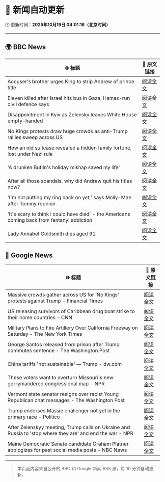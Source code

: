 # 🧠 新闻自动更新

🕒 更新时间：**2025年10月19日 04:01:16（北京时间）**

---

## 🌍 BBC News

| 🌐 标题 | 🔗 原文链接 |
|--------|-------------|
| Accuser's brother urges King to strip Andrew of prince title | [阅读全文](https://www.bbc.com/news/articles/cdegkd00yz3o?at_medium=RSS&at_campaign=rss) |
| Eleven killed after Israel hits bus in Gaza, Hamas-run civil defence says | [阅读全文](https://www.bbc.com/news/articles/cpv1nk7dy4yo?at_medium=RSS&at_campaign=rss) |
| Disappointment in Kyiv as Zelensky leaves White House empty-handed | [阅读全文](https://www.bbc.com/news/articles/cn97gjqgq9po?at_medium=RSS&at_campaign=rss) |
| No Kings protests draw huge crowds as anti-Trump rallies sweep across US | [阅读全文](https://www.bbc.com/news/articles/c93xgyp1zv4o?at_medium=RSS&at_campaign=rss) |
| How an old suitcase revealed a hidden family fortune, lost under Nazi rule | [阅读全文](https://www.bbc.com/news/articles/c33pvlez6yjo?at_medium=RSS&at_campaign=rss) |
| 'A drunken Butlin's holiday mishap saved my life' | [阅读全文](https://www.bbc.com/news/articles/c864dg1wvplo?at_medium=RSS&at_campaign=rss) |
| After all those scandals, why did Andrew quit his titles now? | [阅读全文](https://www.bbc.com/news/articles/c3ep8gd1qv3o?at_medium=RSS&at_campaign=rss) |
| 'I'm not putting my ring back on yet,' says Molly-Mae after Tommy reunion | [阅读全文](https://www.bbc.com/news/articles/cg43lg3p7wno?at_medium=RSS&at_campaign=rss) |
| 'It's scary to think I could have died' - the Americans coming back from fentanyl addiction | [阅读全文](https://www.bbc.com/news/articles/cm2e471159vo?at_medium=RSS&at_campaign=rss) |
| Lady Annabel Goldsmith dies aged 91 | [阅读全文](https://www.bbc.com/news/articles/cn40xq2xgn5o?at_medium=RSS&at_campaign=rss) |

## 📰 Google News

| 🌐 标题 | 🔗 原文链接 |
|--------|-------------|
| Massive crowds gather across US for ‘No Kings’ protests against Trump - Financial Times | [阅读全文](https://news.google.com/rss/articles/CBMicEFVX3lxTFBneGEyc3RWYTlBUmw4QTRHdDVRbFc1cU1keTZiZmdmbVMyNzAxcDM3bk9SS01LTDE0S3BHRXg5cUdtMUtsOTRQc2cxdWVWSWN2R1B1TFlabC1DSjlJUHJPTThwU1dvQVFKLWV1Q2JhV0k?oc=5) |
| US releasing survivors of Caribbean drug boat strike to their home countries - CNN | [阅读全文](https://news.google.com/rss/articles/CBMie0FVX3lxTE1rdmZzMFltQnZGYTVJYkVqUzBRVWkwZWtqaUVWUE5qWlZJQWoxSm1uYi1TN24ySWZYaFRSSFRnNVlrdzQ5dVAyR2xJTlU5ZE5taFhIbDhqUHh2XzZSLW5jWVlkeEdacXR4ZV9GeGd6dFlra2RNZGU5Q0piQQ?oc=5) |
| Military Plans to Fire Artillery Over California Freeway on Saturday - The New York Times | [阅读全文](https://news.google.com/rss/articles/CBMifkFVX3lxTE5iYlBQZVkyYWdXZWdtZ1lVZ0Jxbmc5QVlQQVVueUZ6MmQ1NlJBcXFlRVA3LTcxTC1ZMHdxeGRFMnRZMkhnNTF1amYwTGNVbmZyY0tCb1JSOGRvS1RzSzZadkZ1WGhpaXFKRHlVblBZMkVpTUN4bXVZNy04QUJMQQ?oc=5) |
| George Santos released from prison after Trump commutes sentence - The Washington Post | [阅读全文](https://news.google.com/rss/articles/CBMihwFBVV95cUxNUGFkQWtUTWp1b0xOM081Y05vaVRuMEJjM054R29YSi1zVjJHUkdOUFVTUnFBa3ZlX1FvajBDUTdTU1NpdVFONFo0WUhRbDJsQ3FEUk84R0NUbXRGOGYzcW9IN0N3MlpyWXBUbG91UFJ6cnZYbGQxVU55TENOdUh5NkVlT2xEY0E?oc=5) |
| China tariffs 'not sustainable' — Trump - dw.com | [阅读全文](https://news.google.com/rss/articles/CBMid0FVX3lxTE5kVF9CUE56RXBhY2V3MFdEN1dLVGsyc1diQk1rN3BHSzBJVlhCeFE5S1QxOFF0RFNYMkdqM1pDS04ydFRuMngwd0JoZWYyNkdLUjJDSmYyLW80ZmYxSmF5blJrVWRtOWxvMGJ1eTJFRTM2QUVxVmlZ0gF3QVVfeXFMTUNKUnBEdktOVTZrbGhGVDUwcWNUX3RBSzkwNzlidjdpNFRRQ1RuZDR0M3ZfQWMwX3I4SEVCVElCQmdGSFBGa080LTJjQjhKWmFLX1hfY3pQX2cxOWlBRkI5Qjd1NzZkQnRIaGVIWnRFT3Nrdk02bTg?oc=5) |
| These voters want to overturn Missouri's new gerrymandered congressional map - NPR | [阅读全文](https://news.google.com/rss/articles/CBMimwFBVV95cUxPYy12SWtlOVFENm1SVjN3LVFLazh5Q2NlbzFGdjJfLWFoNk92WDU5ZmNUQW1mWWJRdkhMRGdPbFFCUVBmWExhMFdvRE1oaWN0RGRuZU5sQjRwVUFIT21IUXBUd1I3VVdlb3l2MVd0dWNXX0NGTjBaSHZCYXFFUFY0dkxPMExtekxLWWRqMGdZYkZUVnRyRk5oRUpDbw?oc=5) |
| Vermont state senator resigns over racist Young Republican chat messages - The Washington Post | [阅读全文](https://news.google.com/rss/articles/CBMingFBVV95cUxQY21BV0txRzhuY2RDX0h2OUVOaS1ZTlpUMk9qNVh1bkRsT1dWaENwU3B5XzNnN1d5YzhDTUQ1Q3JaMFdKV1pEOUdZUElGaVdZbFFxMl96czdzYi1RQW9WbWR4eWg3R2hEaDF5blA2UmlKdjFxYW81Q3R0VDNDS01NQ2tGRWlOaV9OLWFaLXgtM2VjTnp3cG5NTFFmZWZ4dw?oc=5) |
| Trump endorses Massie challenger not yet in the primary race - Politico | [阅读全文](https://news.google.com/rss/articles/CBMiiwFBVV95cUxOdDNuR0N5UF91RzlOM0xGdzZ4bnZQd1NTaU5vVlI0bVZLUlVhWkNSM3VMSWp5RHdWbXFuRXBBWDd1QlN4X0QyUnRpbVBwaEw0Y1g5MVVYN1BuaWFWTzA3Z25wQjdEeFdjaVU3VkhLSGN0YVRDdy12YkpGY2JVYThqelVkMEJ0UlR5QTg0?oc=5) |
| After Zelenskyy meeting, Trump calls on Ukraine and Russia to 'stop where they are' and end the war - NPR | [阅读全文](https://news.google.com/rss/articles/CBMikAFBVV95cUxNaEZKNnFKR0lWa0ZNV0I4N0lYMkZkZG9yQUFYRGcySmw3VjJQOE0xZzByWnl0aDdrN1VoWWptWS1MRnV3UUlmSk9qdEtUOVozUFJKU1Z6cUdIYWdXUFlxNElIUzlvR1ZYTjFNWnJJRURleXYxUkN5RWltMUNNWVJJNGNxWVNQZXcwMjNVZnZHdm0?oc=5) |
| Maine Democratic Senate candidate Graham Platner apologizes for past social media posts - NBC News | [阅读全文](https://news.google.com/rss/articles/CBMivAFBVV95cUxPT1hvdGwySzB2Mm0wMlhvaHF6SWtGNGp4N2ZobFRHTzI1UjdaZEFPaFRRaHRnVmNtWEVmbHBYeGVaRjVTeXlfMnRBd3BndGVQUXNGSkE4R0VtT1pEeGdNUVg1VXZHVDJpbl94Rml1dG9GNjJpbGlhdF9jcjlNcHlCa0ZtRjhQc2h3NGZnVXdPTUN5RXlmc0V6cDIzYTR4OUZYaXBIR3RGc1kyZ1ZDMmN6cDJmNE80RVY4c2laYdIBVkFVX3lxTFBLeUR3VFRnR2FkbnFLamJSbDQxU0trcDNYcUpIWkJxNTlGWk9PLUZNNE1iRjUxUWlLNGhHVGlJOTFGVkNxMFZFd0EtUE8xS2NDSDdwVzF3?oc=5) |

---
> 本页面内容来自公开的 BBC 和 Google 新闻 RSS 源，每 10 分钟自动更新。